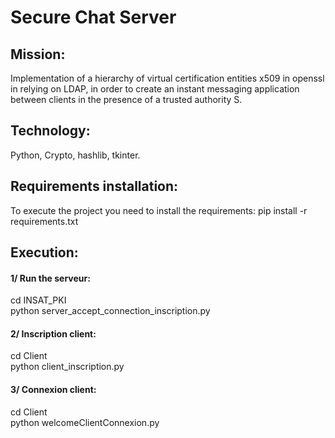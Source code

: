 <h1> Secure Chat Server</h1>

<h2>Mission: </h2>
Implementation of a hierarchy of virtual certification entities x509 in openssl in relying on LDAP, in order to create an instant messaging application between clients in the presence of a trusted authority S.

<h2>Technology: </h2>
Python, Crypto, hashlib, tkinter.

<h2>Requirements installation: </h2>
To execute the project you need to install the requirements:
pip install -r requirements.txt


<h2>Execution: </h2>
<h4> 1/ Run the serveur: </h4>  
cd INSAT_PKI <br>
python server_accept_connection_inscription.py

<h4> 2/ Inscription client: </h4>
cd Client <br>
python client_inscription.py

<h4> 3/ Connexion client: </h4>
cd Client <br>
python welcomeClientConnexion.py
